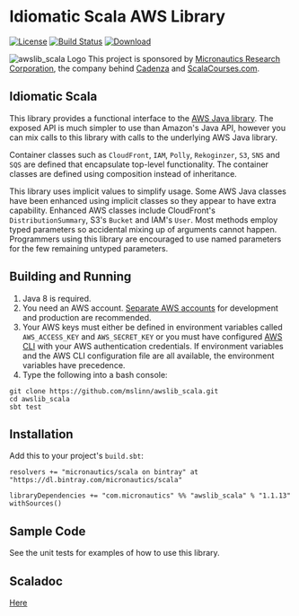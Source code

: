 # Idiomatic Scala AWS Library

[![License](https://img.shields.io/badge/License-Apache%202.0-blue.svg)](https://opensource.org/licenses/Apache-2.0)
[![Build Status](https://travis-ci.org/mslinn/awslib_scala.svg?branch=master)](https://travis-ci.org/mslinn/awslib_scala)
[ ![Download](https://api.bintray.com/packages/micronautics/scala/awslib_scala/images/download.svg) ](https://bintray.com/micronautics/scala/awslib_scala/_latestVersion)

![awslib_scala Logo](https://raw.githubusercontent.com/mslinn/awslib_scala/master/images/awsLib_76x78.png)
This project is sponsored by [Micronautics Research Corporation](https://www.micronauticsresearch.com/),
the company behind [Cadenza](https://www.micronauticsresearch.com/products/cadenza/index.html) and
[ScalaCourses.com](https://www.scalacourses.com).

## Idiomatic Scala
This library provides a functional interface to the [AWS Java library](https://docs.aws.amazon.com/AWSJavaSDK/latest/javadoc/index.html).
The exposed API is much simpler to use than Amazon's Java API,
however you can mix calls to this library with calls to the underlying AWS Java library.

Container classes such as `CloudFront`, `IAM`, `Polly`, `Rekoginzer`, `S3`, `SNS` and `SQS` are defined that
encapsulate top-level functionality.
The container classes are defined using composition instead of inheritance.

This library uses implicit values to simplify usage.
Some AWS Java classes have been enhanced using implicit classes so they appear to have extra capability.
Enhanced AWS classes include CloudFront's `DistributionSummary`, S3's `Bucket` and IAM's `User`.
Most methods employ typed parameters so accidental mixing up of arguments cannot happen.
Programmers using this library are encouraged to use named parameters for the few remaining untyped parameters.

## Building and Running

 1. Java 8 is required.
 2. You need an AWS account.
[Separate AWS accounts](https://docs.aws.amazon.com/awsaccountbilling/latest/aboutv2/consolidated-billing.html)
for development and production are recommended.
 3. Your AWS keys must either be defined in environment variables called `AWS_ACCESS_KEY` and `AWS_SECRET_KEY`
or you must have configured [AWS CLI](https://aws.amazon.com/cli/) with your AWS authentication credentials.
If environment variables and the AWS CLI configuration file are all available, the environment variables have precedence.
 4. Type the following into a bash console:
````
git clone https://github.com/mslinn/awslib_scala.git
cd awslib_scala
sbt test
````

## Installation
Add this to your project's `build.sbt`:

    resolvers += "micronautics/scala on bintray" at "https://dl.bintray.com/micronautics/scala"

    libraryDependencies += "com.micronautics" %% "awslib_scala" % "1.1.13" withSources()

## Sample Code
See the unit tests for examples of how to use this library.

## Scaladoc
[Here](http://mslinn.github.io/awslib_scala/latest/api/com/micronautics/aws/index.html)

